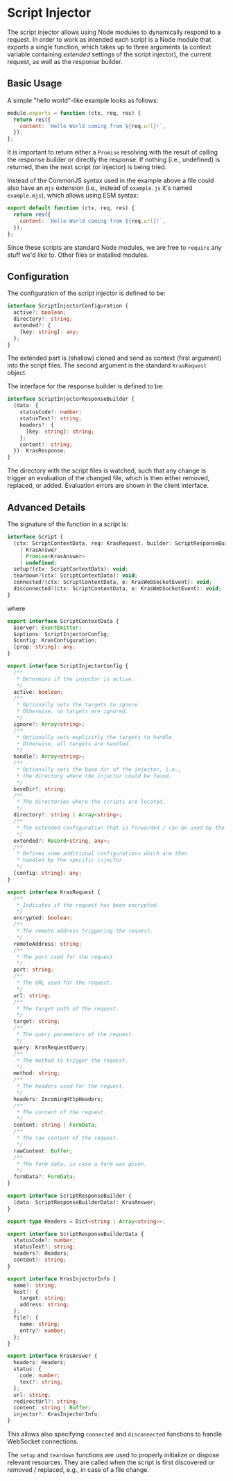 # Script Injector

The script injector allows using Node modules to dynamically respond to a request. In order to work as intended each script is a Node module that exports a single function, which takes up to three arguments (a context variable containing *extended* settings of the script injector), the current request, as well as the response builder.

## Basic Usage

A simple "hello world"-like example looks as follows:

```js
module.exports = function (ctx, req, res) {
  return res({
    content: `Hello World coming from ${req.url}!`,
  });
};
```

It is important to return either a `Promise` resolving with the result of calling the response builder or directly the response. If nothing (i.e., undefined) is returned, then the next script (or injector) is being tried.

Instead of the CommonJS syntax used in the example above a file could also have an `mjs` extension (i.e., instead of `example.js` it's named `example.mjs`), which allows using ESM syntax:

```js
export default function (ctx, req, res) {
  return res({
    content: `Hello World coming from ${req.url}!`,
  });
};
```

Since these scripts are standard Node modules, we are free to `require` any stuff we'd like to. Other files or installed modules.

## Configuration

The configuration of the script injector is defined to be:

```ts
interface ScriptInjectorConfiguration {
  active?: boolean;
  directory?: string;
  extended?: {
    [key: string]: any;
  };
}
```

The extended part is (shallow) cloned and send as context (first argument) into the script files. The second argument is the standard `KrasRequest` object.

The interface for the response builder is defined to be:

```ts
interface ScriptInjectorResponseBuilder {
  (data: {
    statusCode?: number;
    statusText?: string;
    headers?: {
      [key: string]: string;
    };
    content?: string;
  }): KrasResponse;
}
```

The directory with the script files is watched, such that any change is trigger an evaluation of the changed file, which is then either removed, replaced, or added. Evaluation errors are shown in the client interface.

## Advanced Details

The signature of the function in a script is:

```ts
interface Script {
  (ctx: ScriptContextData, req: KrasRequest, builder: ScriptResponseBuilder):
    | KrasAnswer
    | Promise<KrasAnswer>
    | undefined;
  setup?(ctx: ScriptContextData): void;
  teardown?(ctx: ScriptContextData): void;
  connected?(ctx: ScriptContextData, e: KrasWebSocketEvent): void;
  disconnected?(ctx: ScriptContextData, e: KrasWebSocketEvent): void;
}
```

where

```ts
export interface ScriptContextData {
  $server: EventEmitter;
  $options: ScriptInjectorConfig;
  $config: KrasConfiguration;
  [prop: string]: any;
}

export interface ScriptInjectorConfig {
  /**
   * Determins if the injector is active.
   */
  active: boolean;
  /**
   * Optionally sets the targets to ignore.
   * Otherwise, no targets are ignored.
   */
  ignore?: Array<string>;
  /**
   * Optionally sets explicitly the targets to handle.
   * Otherwise, all targets are handled.
   */
  handle?: Array<string>;
  /**
   * Optionally sets the base dir of the injector, i.e.,
   * the directory where the injector could be found.
   */
  baseDir?: string;
  /**
   * The directories where the scripts are located.
   */
  directory?: string | Array<string>;
  /**
   * The extended configuration that is forwarded / can be used by the scripts.
   */
  extended?: Record<string, any>;
  /**
   * Defines some additional configurations which are then
   * handled by the specific injector.
   */
  [config: string]: any;
}

export interface KrasRequest {
  /**
   * Indicates if the request has been encrypted.
   */
  encrypted: boolean;
  /**
   * The remote address triggering the request.
   */
  remoteAddress: string;
  /**
   * The port used for the request.
   */
  port: string;
  /**
   * The URL used for the request.
   */
  url: string;
  /**
   * The target path of the request.
   */
  target: string;
  /**
   * The query parameters of the request.
   */
  query: KrasRequestQuery;
  /**
   * The method to trigger the request.
   */
  method: string;
  /**
   * The headers used for the request.
   */
  headers: IncomingHttpHeaders;
  /**
   * The content of the request.
   */
  content: string | FormData;
  /**
   * The raw content of the request.
   */
  rawContent: Buffer;
  /**
   * The form data, in case a form was given.
   */
  formData?: FormData;
}

export interface ScriptResponseBuilder {
  (data: ScriptResponseBuilderData): KrasAnswer;
}

export type Headers = Dict<string | Array<string>>;

export interface ScriptResponseBuilderData {
  statusCode?: number;
  statusText?: string;
  headers?: Headers;
  content?: string;
}

export interface KrasInjectorInfo {
  name?: string;
  host?: {
    target: string;
    address: string;
  };
  file?: {
    name: string;
    entry?: number;
  };
}

export interface KrasAnswer {
  headers: Headers;
  status: {
    code: number;
    text?: string;
  };
  url: string;
  redirectUrl?: string;
  content: string | Buffer;
  injector?: KrasInjectorInfo;
}
```

This allows also specifying `connected` and `disconnected` functions to handle WebSocket connections.

The `setup` and `teardown` functions are used to properly initialize or dispose relevant resources. They are called when the script is first discovered or removed / replaced, e.g., in case of a file change.
